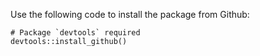 Use the following code to install the package from Github:
```
# Package `devtools` required
devtools::install_github()
```